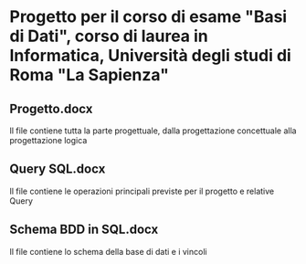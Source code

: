 # Progetto per il corso di esame "Basi di Dati", corso di laurea in Informatica, Università degli studi di Roma "La Sapienza"

## Progetto.docx

Il file contiene tutta la parte progettuale, dalla progettazione concettuale alla progettazione logica

## Query SQL.docx

Il file contiene le operazioni principali previste per il progetto e relative Query

## Schema BDD in SQL.docx

Il file contiene lo schema della base di dati e i vincoli